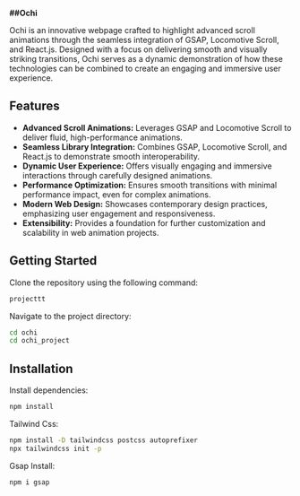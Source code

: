 
**##Ochi**

Ochi is an innovative webpage crafted to highlight advanced scroll animations through the seamless integration of GSAP, Locomotive Scroll, and React.js. Designed with a focus on delivering smooth and visually striking transitions, Ochi serves as a dynamic demonstration of how these technologies can be combined to create an engaging and immersive user experience.
## Features



- **Advanced Scroll Animations:** Leverages GSAP and Locomotive Scroll to deliver fluid, high-performance animations.  
- **Seamless Library Integration:** Combines GSAP, Locomotive Scroll, and React.js to demonstrate smooth interoperability.  
- **Dynamic User Experience:** Offers visually engaging and immersive interactions through carefully designed animations.  
- **Performance Optimization:** Ensures smooth transitions with minimal performance impact, even for complex animations.  
- **Modern Web Design:** Showcases contemporary design practices, emphasizing user engagement and responsiveness.  
- **Extensibility:** Provides a foundation for further customization and scalability in web animation projects.  


## Getting Started 

Clone the repository using the following command:
```bash
projecttt
```
Navigate to the project directory:
  
```bash
cd ochi 
cd ochi_project
```



## Installation

Install dependencies:

```bash
npm install 

```
Tailwind Css:
  
```bash
npm install -D tailwindcss postcss autoprefixer
npx tailwindcss init -p
```

Gsap Install:
   
```bash
npm i gsap
```
